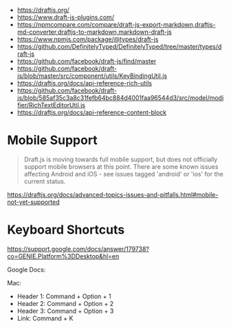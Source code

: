 - https://draftjs.org/
- https://www.draft-js-plugins.com/
- https://npmcompare.com/compare/draft-js-export-markdown,draftjs-md-converter,draftjs-to-markdown,markdown-draft-js
- https://www.npmjs.com/package/@types/draft-js
- https://github.com/DefinitelyTyped/DefinitelyTyped/tree/master/types/draft-js
- https://github.com/facebook/draft-js/find/master
- https://github.com/facebook/draft-js/blob/master/src/component/utils/KeyBindingUtil.js
- https://draftjs.org/docs/api-reference-rich-utils
- https://github.com/facebook/draft-js/blob/585af35c3a8c31fefb64bc884d4001faa96544d3/src/model/modifier/RichTextEditorUtil.js
- https://draftjs.org/docs/api-reference-content-block

# Mobile Support

> Draft.js is moving towards full mobile support, but does not officially support mobile browsers at this point. There are some known issues affecting Android and iOS - see issues tagged 'android' or 'ios' for the current status.

https://draftjs.org/docs/advanced-topics-issues-and-pitfalls.html#mobile-not-yet-supported

# Keyboard Shortcuts

https://support.google.com/docs/answer/179738?co=GENIE.Platform%3DDesktop&hl=en

Google Docs:

Mac:

- Header 1: Command + Option + 1
- Header 2: Command + Option + 2
- Header 3: Command + Option + 3
- Link: Command + K
